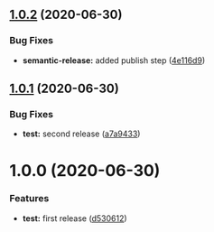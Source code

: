 ## [1.0.2](https://github.com/giautm/semantic-example/compare/v1.0.1...v1.0.2) (2020-06-30)


### Bug Fixes

* **semantic-release:** added publish step ([4e116d9](https://github.com/giautm/semantic-example/commit/4e116d9ef7750e0532868ddfaefabd5eeaa0ddab))

## [1.0.1](https://github.com/giautm/semantic-example/compare/v1.0.0...v1.0.1) (2020-06-30)


### Bug Fixes

* **test:** second release ([a7a9433](https://github.com/giautm/semantic-example/commit/a7a9433cc1d8ebdf3281ce17e72676c08ec5fefd))

# 1.0.0 (2020-06-30)


### Features

* **test:** first release ([d530612](https://github.com/giautm/semantic-example/commit/d53061217c0f3cfbdcae3ec4e5688923b6d0e21e))
